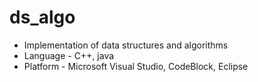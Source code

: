 # ds_algo
- Implementation of data structures and algorithms
- Language - C++, java
- Platform - Microsoft Visual Studio, CodeBlock, Eclipse

